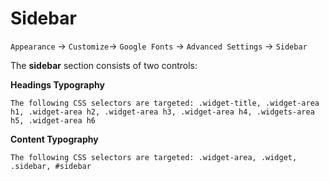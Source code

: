 # Sidebar

`Appearance` → `Customize`→ `Google Fonts` → `Advanced Settings` → `Sidebar`

The **sidebar** section consists of two controls:

**Headings Typography**

```text
The following CSS selectors are targeted: .widget-title, .widget-area h1, .widget-area h2, .widget-area h3, .widget-area h4, .widgets-area h5, .widget-area h6
```

**Content Typography**

```text
The following CSS selectors are targeted: .widget-area, .widget, .sidebar, #sidebar
```

